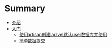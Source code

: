 # Summary

* [介绍](README.md)
* [入门](chapter1.md)
  * [使用artisan创建laravel默认user数据库并使用](chapter1/shi-yong-artisan-chuang-jian-laravel-mo-ren-user-shu-ju-ku.md)
  * [简单数据提交](chapter1/jian-dan-shu-ju-ti-jiao.md)

